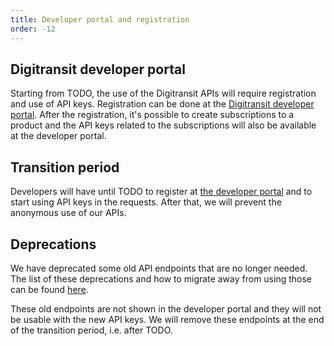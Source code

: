 ```yaml
---
title: Developer portal and registration
order: -12
---
```


## Digitransit developer portal
Starting from TODO, the use of the Digitransit APIs will require registration and use of API keys. Registration can be done at the [Digitransit developer portal](https://portal-api.digitransit.fi/). After the registration, it's possible to create subscriptions to a product and the API keys related to the subscriptions will also be available at the developer portal.

## Transition period
Developers will have until TODO to register at [the developer portal](https://portal-api.digitransit.fi/) and to start using API keys in the requests. After that, we will prevent the anonymous use of our APIs.

## Deprecations
We have deprecated some old API endpoints that are no longer needed. The list of these deprecations and how to migrate away from using those can be found [here](../deprecations).

These old endpoints are not shown in the developer portal and they will not be usable with the new API keys. We will remove these endpoints at the end of the transition period, i.e. after TODO.